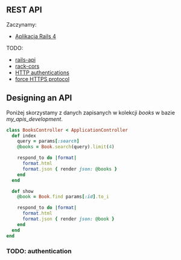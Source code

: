 ## REST API

Zaczynamy:

* [Aplikacja Rails 4](Rails4+Mongoid_App.md)


TODO:

* [rails-api](https://github.com/rails-api/rails-api)
* [rack-cors](https://github.com/cyu/rack-cors)
* [HTTP authentications](http://guides.rubyonrails.org/action_controller_overview.html#http-authentications)
* [force HTTPS protocol](http://guides.rubyonrails.org/action_controller_overview.html#force-https-protocol)


## Designing an API

Poniżej skorzystamy z danych zapisanych w kolekcji
*books* w bazie *my_apis_development*.

```ruby
class BooksController < ApplicationController
  def index
    query = params[:search]
    @books = Book.search(query).limit(4)

    respond_to do |format|
      format.html
      format.json { render json: @books }
    end
  end

  def show
    @book = Book.find params[:id].to_i

    respond_to do |format|
      format.html
      format.json { render json: @book }
    end
  end
end
```


### TODO: authentication
